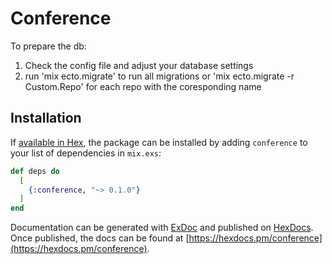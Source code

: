 # Conference

To prepare the db:
1. Check the config file and adjust your database settings
2. run 'mix ecto.migrate' to run all migrations or 'mix ecto.migrate -r Custom.Repo' for each repo with the coresponding name

## Installation

If [available in Hex](https://hex.pm/docs/publish), the package can be installed
by adding `conference` to your list of dependencies in `mix.exs`:

```elixir
def deps do
  [
    {:conference, "~> 0.1.0"}
  ]
end
```

Documentation can be generated with [ExDoc](https://github.com/elixir-lang/ex_doc)
and published on [HexDocs](https://hexdocs.pm). Once published, the docs can
be found at [https://hexdocs.pm/conference](https://hexdocs.pm/conference).
